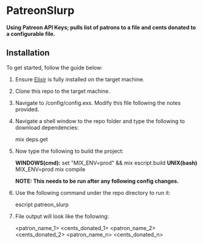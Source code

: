 # PatreonSlurp

**Using Patreon API Keys; pulls list of patrons to a file and cents donated to a configurable file.**

## Installation

To get started, follow the guide below:

  1. Ensure [Elixir](http://elixir-lang.org/install.html) is fully installed on the target machine.
  2. Clone this repo to the target machine.
  3. Navigate to <repo folder>/config/config.exs. Modify this file following the notes provided.
  4. Navigate a shell window to the repo folder and type the following to download dependencies:

        mix deps.get

  5. Now type the following to build the project:

        **WINDOWS(cmd):**
        set "MIX_ENV=prod" && mix escript.build
        **UNIX(bash)**
        MIX_ENV=prod mix compile

        **NOTE: This needs to be run after any following config changes.**

  6. Use the following command under the repo directory to run it:

        escript patreon_slurp

  7. File output will look like the following:

        <patron_name_1>
        <cents_donated_1>
        <patron_name_2>
        <cents_donated_2>
        <patron_name_n>
        <cents_donated_n>
